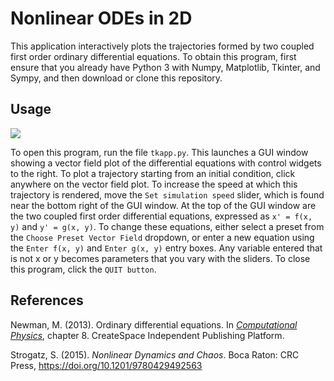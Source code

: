 # Nonlinear ODEs in 2D

This application interactively plots the trajectories formed by two coupled first order ordinary differential equations.
To obtain this program, first ensure that you already have Python 3 with Numpy, Matplotlib, Tkinter, and Sympy, and then download or clone this repository.

## Usage

<img src="https://raw.githubusercontent.com/marl0ny/Nonlinear-ODE-2D/blob/master/screenshot.PNG" />

To open this program, run the file `tkapp.py`. This launches a GUI window showing a vector field plot of the differential equations with control widgets to the right.
To plot a trajectory starting from an initial condition, click anywhere on the vector field plot. To increase the speed at which this trajectory is rendered, move the `Set simulation speed` slider, which is found
near the bottom right of the GUI window. At the top of the GUI window are the two coupled first order differential equations, expressed as
`x' = f(x, y)` and `y' = g(x, y)`. To change these equations, either select a preset from the `Choose Preset Vector Field` dropdown, or enter
a new equation using the `Enter f(x, y)` and `Enter g(x, y)` entry boxes. Any variable entered that is not x or y becomes parameters that you vary with the sliders.
To close this program, click the `QUIT button`.

## References

Newman, M. (2013). Ordinary differential equations. In <em>[Computational Physics](http://www-personal.umich.edu/~mejn/cp/)</em>, chapter 8. CreateSpace Independent Publishing Platform.

Strogatz, S. (2015). <em>Nonlinear Dynamics and Chaos</em>. Boca Raton: CRC Press, https://doi.org/10.1201/9780429492563
